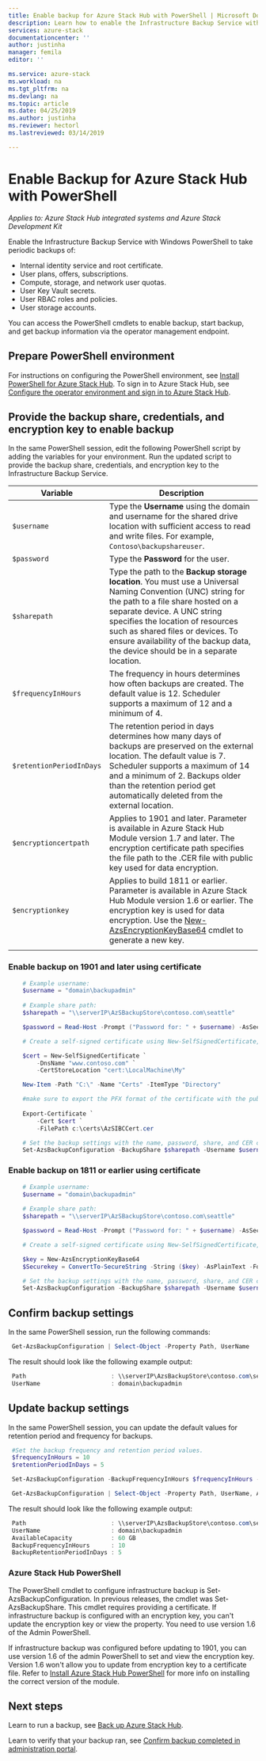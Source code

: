 ```yaml
---
title: Enable backup for Azure Stack Hub with PowerShell | Microsoft Docs
description: Learn how to enable the Infrastructure Backup Service with PowerShell so that Azure Stack Hub can be restored if there's a failure. 
services: azure-stack
documentationcenter: ''
author: justinha
manager: femila
editor: ''

ms.service: azure-stack
ms.workload: na
ms.tgt_pltfrm: na
ms.devlang: na
ms.topic: article
ms.date: 04/25/2019
ms.author: justinha
ms.reviewer: hectorl
ms.lastreviewed: 03/14/2019

---
```

# Enable Backup for Azure Stack Hub with PowerShell

*Applies to: Azure Stack Hub integrated systems and Azure Stack Development Kit*

Enable the Infrastructure Backup Service with Windows PowerShell to take periodic backups of:
 - Internal identity service and root certificate.
 - User plans, offers, subscriptions.
 - Compute, storage, and network user quotas.
 - User Key Vault secrets.
 - User RBAC roles and policies.
 - User storage accounts.

You can access the PowerShell cmdlets to enable backup, start backup, and get backup information via the operator management endpoint.

## Prepare PowerShell environment

For instructions on configuring the PowerShell environment, see [Install PowerShell for Azure Stack Hub](azure-stack-powershell-install.md). To sign in to Azure Stack Hub, see [Configure the operator environment and sign in to Azure Stack Hub](azure-stack-powershell-configure-admin.md).

## Provide the backup share, credentials, and encryption key to enable backup

In the same PowerShell session, edit the following PowerShell script by adding the variables for your environment. Run the updated script to provide the backup share, credentials, and encryption key to the Infrastructure Backup Service.

| Variable        | Description   |
|---              |---                                        |
| `$username`       | Type the **Username** using the domain and username for the shared drive location with sufficient access to read and write files. For example, `Contoso\backupshareuser`. |
| `$password`       | Type the **Password** for the user. |
| `$sharepath`      | Type the path to the **Backup storage location**. You must use a Universal Naming Convention (UNC) string for the path to a file share hosted on a separate device. A UNC string specifies the location of resources such as shared files or devices. To ensure availability of the backup data, the device should be in a separate location. |
| `$frequencyInHours` | The frequency in hours determines how often backups are created. The default value is 12. Scheduler supports a maximum of 12 and a minimum of 4.|
| `$retentionPeriodInDays` | The retention period in days determines how many days of backups are preserved on the external location. The default value is 7. Scheduler supports a maximum of 14 and a minimum of 2. Backups older than the retention period get automatically deleted from the external location.|
| `$encryptioncertpath` | Applies to 1901 and later. Parameter is available in Azure Stack Hub Module version 1.7 and later. The encryption certificate path specifies the file path to the .CER file with public key used for data encryption. |
| `$encryptionkey` | Applies to build 1811 or earlier. Parameter is available in Azure Stack Hub Module version 1.6 or earlier. The encryption key is used for data encryption. Use the [New-AzsEncryptionKeyBase64](https://docs.microsoft.com/powershell/module/azs.backup.admin/new-azsencryptionkeybase64) cmdlet to generate a new key. |
|     |     |

### Enable backup on 1901 and later using certificate
```powershell
	# Example username:
 	$username = "domain\backupadmin"
 
 	# Example share path:
 	$sharepath = "\\serverIP\AzSBackupStore\contoso.com\seattle"

 	$password = Read-Host -Prompt ("Password for: " + $username) -AsSecureString

 	# Create a self-signed certificate using New-SelfSignedCertificate, export the public key portion and save it locally.

	$cert = New-SelfSignedCertificate `
    	-DnsName "www.contoso.com" `
    	-CertStoreLocation "cert:\LocalMachine\My" 

	New-Item -Path "C:\" -Name "Certs" -ItemType "Directory" 

	#make sure to export the PFX format of the certificate with the public and private keys and then delete the certificate from the local certificate store of the machine where you created the certificate
	
	Export-Certificate `
    	-Cert $cert `
    	-FilePath c:\certs\AzSIBCCert.cer 

	# Set the backup settings with the name, password, share, and CER certificate file.
 	Set-AzsBackupConfiguration -BackupShare $sharepath -Username $username -Password $password -EncryptionCertPath "c:\temp\cert.cer"
```
### Enable backup on 1811 or earlier using certificate
```powershell
	# Example username:
 	$username = "domain\backupadmin"
 
 	# Example share path:
 	$sharepath = "\\serverIP\AzSBackupStore\contoso.com\seattle"

 	$password = Read-Host -Prompt ("Password for: " + $username) -AsSecureString

 	# Create a self-signed certificate using New-SelfSignedCertificate, export the public key portion and save it locally.

	$key = New-AzsEncryptionKeyBase64
	$Securekey = ConvertTo-SecureString -String ($key) -AsPlainText -Force

	# Set the backup settings with the name, password, share, and CER certificate file.
 	Set-AzsBackupConfiguration -BackupShare $sharepath -Username $username -Password $password -EncryptionKey $Securekey
```

   
##  Confirm backup settings

In the same PowerShell session, run the following commands:

   ```powershell
    Get-AzsBackupConfiguration | Select-Object -Property Path, UserName
   ```

The result should look like the following example output:

   ```powershell
    Path                        : \\serverIP\AzsBackupStore\contoso.com\seattle
    UserName                    : domain\backupadmin
   ```

## Update backup settings
In the same PowerShell session, you can update the default values for retention period and frequency for backups. 

   ```powershell
    #Set the backup frequency and retention period values.
    $frequencyInHours = 10
    $retentionPeriodInDays = 5

    Set-AzsBackupConfiguration -BackupFrequencyInHours $frequencyInHours -BackupRetentionPeriodInDays $retentionPeriodInDays

    Get-AzsBackupConfiguration | Select-Object -Property Path, UserName, AvailableCapacity, BackupFrequencyInHours, BackupRetentionPeriodInDays
   ```

The result should look like the following example output:

   ```powershell
    Path                        : \\serverIP\AzsBackupStore\contoso.com\seattle
    UserName                    : domain\backupadmin
    AvailableCapacity           : 60 GB
    BackupFrequencyInHours      : 10
    BackupRetentionPeriodInDays	: 5
   ```

### Azure Stack Hub PowerShell 
The PowerShell cmdlet to configure infrastructure backup is Set-AzsBackupConfiguration. In previous releases, the cmdlet was Set-AzsBackupShare. This cmdlet requires providing a certificate. If infrastructure backup is configured with an encryption key, you can't update the encryption key or view the property. You need to use version 1.6 of the Admin PowerShell.

If infrastructure backup was configured before updating to 1901, you can use version 1.6 of the admin PowerShell to set and view the encryption key. Version 1.6 won't allow you to update from encryption key to a certificate file.
Refer to [Install Azure Stack Hub PowerShell](azure-stack-powershell-install.md) for more info on installing the correct version of the module.


## Next steps

Learn to run a backup, see [Back up Azure Stack Hub](azure-stack-backup-back-up-azure-stack.md).

Learn to verify that your backup ran, see [Confirm backup completed in administration portal](azure-stack-backup-back-up-azure-stack.md).

